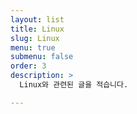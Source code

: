 ```yaml
---
layout: list
title: Linux
slug: Linux
menu: true
submenu: false
order: 3
description: >
  Linux와 관련된 글을 적습니다.

---
```

